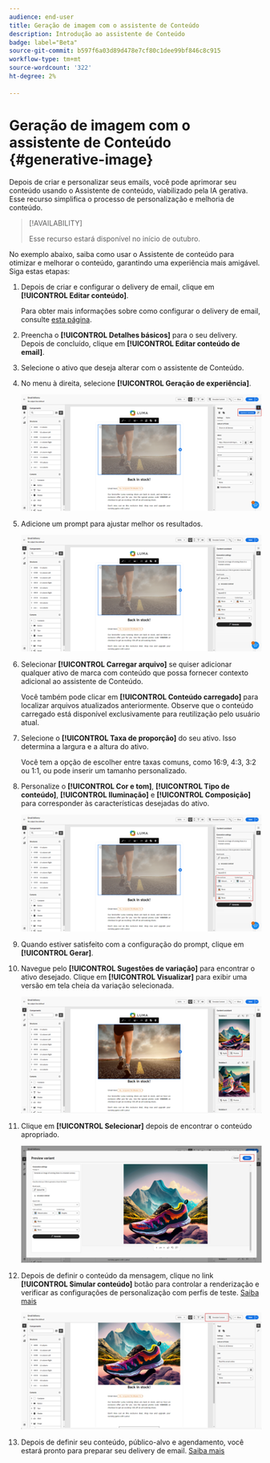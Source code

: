 ```yaml
---
audience: end-user
title: Geração de imagem com o assistente de Conteúdo
description: Introdução ao assistente de Conteúdo
badge: label="Beta"
source-git-commit: b597f6a03d89d478e7cf80c1dee99bf846c8c915
workflow-type: tm+mt
source-wordcount: '322'
ht-degree: 2%

---
```



# Geração de imagem com o assistente de Conteúdo {#generative-image}

Depois de criar e personalizar seus emails, você pode aprimorar seu conteúdo usando o Assistente de conteúdo, viabilizado pela IA gerativa. Esse recurso simplifica o processo de personalização e melhoria de conteúdo.

>[!AVAILABILITY]
>
>Esse recurso estará disponível no início de outubro.

No exemplo abaixo, saiba como usar o Assistente de conteúdo para otimizar e melhorar o conteúdo, garantindo uma experiência mais amigável. Siga estas etapas:

1. Depois de criar e configurar o delivery de email, clique em **[!UICONTROL Editar conteúdo]**.

   Para obter mais informações sobre como configurar o delivery de email, consulte [esta página](../content/create-email-content.md).

1. Preencha o **[!UICONTROL Detalhes básicos]** para o seu delivery. Depois de concluído, clique em **[!UICONTROL Editar conteúdo de email]**.

1. Selecione o ativo que deseja alterar com o assistente de Conteúdo.

1. No menu à direita, selecione **[!UICONTROL Geração de experiência]**.

   ![](assets/image-genai-1.png)

1. Adicione um prompt para ajustar melhor os resultados.

   ![](assets/image-genai-2.png)

1. Selecionar **[!UICONTROL Carregar arquivo]** se quiser adicionar qualquer ativo de marca com conteúdo que possa fornecer contexto adicional ao assistente de Conteúdo.

   Você também pode clicar em **[!UICONTROL Conteúdo carregado]** para localizar arquivos atualizados anteriormente. Observe que o conteúdo carregado está disponível exclusivamente para reutilização pelo usuário atual.

1. Selecione o **[!UICONTROL Taxa de proporção]** do seu ativo. Isso determina a largura e a altura do ativo.

   Você tem a opção de escolher entre taxas comuns, como 16:9, 4:3, 3:2 ou 1:1, ou pode inserir um tamanho personalizado.

1. Personalize o **[!UICONTROL Cor e tom]**, **[!UICONTROL Tipo de conteúdo]**, **[!UICONTROL Iluminação]** e **[!UICONTROL Composição]** para corresponder às características desejadas do ativo.

   ![](assets/image-genai-3.png)

1. Quando estiver satisfeito com a configuração do prompt, clique em **[!UICONTROL Gerar]**.

1. Navegue pelo **[!UICONTROL Sugestões de variação]** para encontrar o ativo desejado. Clique em **[!UICONTROL Visualizar]** para exibir uma versão em tela cheia da variação selecionada.

   ![](assets/image-genai-5.png)

1. Clique em **[!UICONTROL Selecionar]** depois de encontrar o conteúdo apropriado.

   ![](assets/image-genai-6.png)

1. Depois de definir o conteúdo da mensagem, clique no link **[!UICONTROL Simular conteúdo]** botão para controlar a renderização e verificar as configurações de personalização com perfis de teste.  [Saiba mais](../preview-test/preview-content.md)

   ![](assets/image-genai-7.png)

1. Depois de definir seu conteúdo, público-alvo e agendamento, você estará pronto para preparar seu delivery de email. [Saiba mais](../monitor/prepare-send.md)